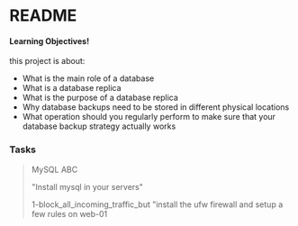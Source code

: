 # README 
#### Learning Objectives!
this project is about:
  - What is the main role of a database 
  - What is a database replica
  - What is the purpose of a database replica
  - Why database backups need to be stored in different physical locations
  - What operation should you regularly perform to make sure that your database backup strategy actually works

### Tasks
> MySQL ABC
>
> "Install mysql in your servers"
>
> 1-block_all_incoming_traffic_but "install the ufw firewall and setup a few rules on web-01
>
